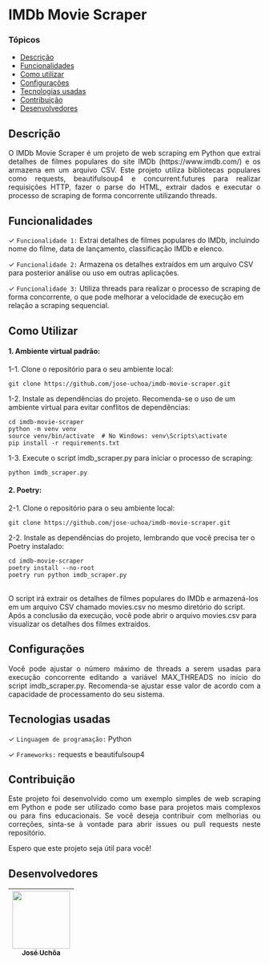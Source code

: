# IMDb Movie Scraper

### Tópicos

- [Descrição](#descrição)
- [Funcionalidades](#funcionalidades)
- [Como utilizar](#como-utilizar)
- [Configurações](#configurações)
- [Tecnologias usadas](#tecnologias-usadas)
- [Contribuição](#contribuição)
- [Desenvolvedores](#desenvolvedores)

## Descrição

<p align="justify">O IMDb Movie Scraper é um projeto de web scraping em Python que extrai detalhes de filmes populares do site IMDb (https://www.imdb.com/) e os armazena em um arquivo CSV. Este projeto utiliza bibliotecas populares como requests, beautifulsoup4 e concurrent.futures para realizar requisições HTTP, fazer o parse do HTML, extrair dados e executar o processo de scraping de forma concorrente utilizando threads.</p>

## Funcionalidades

✓ `Funcionalidade 1:` Extrai detalhes de filmes populares do IMDb, incluindo nome do filme, data de lançamento, classificação IMDb e elenco.

✓ `Funcionalidade 2:` Armazena os detalhes extraídos em um arquivo CSV para posterior análise ou uso em outras aplicações.

✓ `Funcionalidade 3:` Utiliza threads para realizar o processo de scraping de forma concorrente, o que pode melhorar a velocidade de execução em relação a scraping sequencial.

## Como Utilizar

#### 1. Ambiente virtual padrão:

1-1. Clone o repositório para o seu ambiente local:

```
git clone https://github.com/jose-uchoa/imdb-movie-scraper.git
```

1-2. Instale as dependências do projeto. Recomenda-se o uso de um ambiente virtual para evitar conflitos de dependências:

```
cd imdb-movie-scraper
python -m venv venv
source venv/bin/activate  # No Windows: venv\Scripts\activate
pip install -r requirements.txt
```

1-3. Execute o script imdb_scraper.py para iniciar o processo de scraping:

```
python imdb_scraper.py
```

#### 2. Poetry:

2-1. Clone o repositório para o seu ambiente local:

```
git clone https://github.com/jose-uchoa/imdb-movie-scraper.git
```

2-2. Instale as dependências do projeto, lembrando que você precisa ter o Poetry instalado:

```
cd imdb-movie-scraper
poetry install --no-root
poetry run python imdb_scraper.py
```

<br>
O script irá extrair os detalhes de filmes populares do IMDb e armazená-los em um arquivo CSV chamado movies.csv no mesmo diretório do script.
Após a conclusão da execução, você pode abrir o arquivo movies.csv para visualizar os detalhes dos filmes extraídos.

## Configurações

<p align="justify">Você pode ajustar o número máximo de threads a serem usadas para execução concorrente editando a variável MAX_THREADS no início do script imdb_scraper.py. Recomenda-se ajustar esse valor de acordo com a capacidade de processamento do seu sistema.</p>

## Tecnologias usadas

✓ `Linguagem de programação:` Python

✓ `Frameworks:` requests e beautifulsoup4

## Contribuição

<p align="justify">Este projeto foi desenvolvido como um exemplo simples de web scraping em Python e pode ser utilizado como base para projetos mais complexos ou para fins educacionais. Se você deseja contribuir com melhorias ou correções, sinta-se à vontade para abrir issues ou pull requests neste repositório.

Espero que este projeto seja útil para você!</p>

## Desenvolvedores

| [<img src="https://avatars.githubusercontent.com/jose-uchoa" width=115><br><sub>José Uchôa</sub>](https://github.com/jose-uchoa) |
| :------------------------------------------------------------------------------------------------------------------------------: |
